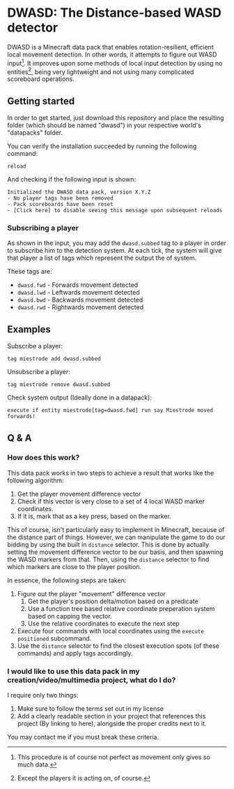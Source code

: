 # DWASD: The Distance-based WASD detector
DWASD is a Minecraft data pack that enables rotation-resilient, efficient local movement detection. In other words, it attempts to figure out WASD input[^1].
It improves upon some methods of local input detection by using no entities[^2], being very lightweight and not using many complicated scoreboard operations.

## Getting started
In order to get started, just download this repository and place the resulting folder (which should be named "dwasd") in your respective world's "datapacks" folder.

You can verify the installation succeeded by running the following command:
```mcfunction
reload
```
And checking if the following input is shown:
```
Initialized the DWASD data pack, version X.Y.Z
- No player tags have been removed
- Pack scoreboards have been reset
- [Click here] to disable seeing this message upon subsequent reloads
```

### Subscribing a player
As shown in the input, you may add the `dwasd.subbed` tag to a player in order to subscribe him to the detection system. At each tick, the system will give that player a list of tags which represent the output the of system.

These tags are:
- `dwasd.fwd` - Forwards movement detected
- `dwasd.lwd` - Leftwards movement detected
- `dwasd.bwd` - Backwards movement detected
- `dwasd.rwd` - Rightwards movement detected

## Examples
Subscribe a player:
```mcfunction
tag miestrode add dwasd.subbed
```
Unsubscribe a player:
```mcfunction
tag miestrode remove dwasd.subbed
```
Check system output (Ideally done in a datapack):
```mcfunction
execute if entity miestrode[tag=dwasd.fwd] run say Miestrode moved forwards!
```

## Q & A
### How does this work?
This data pack works in two steps to achieve a result that works like the following algorithm:
1. Get the player movement difference vector
2. Check if this vector is very close to a set of 4 local WASD marker coordinates.
3. If it is, mark that as a key press, based on the marker.

This of course, isn't particularly easy to implement in Minecraft, because of the distance part of things. However, we can manipulate the game to do our bidding by using the built in `distance` selector. This is done by actually setting the movement difference vector to be our basis, and then spawning the WASD markers from that.
Then, using the `distance` selector to find which markers are close to the player position.

In essence, the following steps are taken:
1. Figure out the player "movement" difference vector
   1. Get the player's position delta/motion based on a predicate
   2. Use a function tree based relative coordinate preperation system based on capping the vector.
   3. Use the relative coordinates to execute the next step
2. Execute four commands with local coordinates using the `execute positioned` subcommand.
3. Use the `distance` selector to find the closest execution spots (of these commands) and apply tags accordingly.

### I would like to use this data pack in my creation/video/multimedia project, what do I do?
I require only two things:
1. Make sure to follow the terms set out in my license
2. Add a clearly readable section in your project that references this project (By linking to here), alongside the proper credits next to it.

You may contact me if you must break these criteria.

[^1]: This procedure is of course not perfect as movement only gives so much data.
[^2]: Except the players it is acting on, of course.
